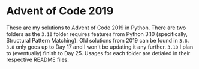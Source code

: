 # Advent of Code 2019

These are my solutions to Advent of Code 2019 in Python. There are two folders as the `3.10` folder requires features from Python 3.10 (specifically, Structural Pattern Matching). Old solutions from 2019 can be found in `3.8`. `3.8` only goes up to Day 17 and I won't be updating it any further. `3.10` I plan to (eventually) finish to Day 25. Usages for each folder are detialed in their respective README files.
